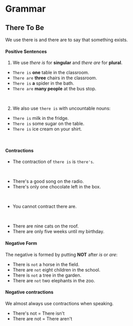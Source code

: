 # Grammar

## There To Be

We use there is and there are to say that something exists.

#### Positive Sentences

1. We use *there is* for **singular** and *there are* for **plural**.

  * `There is` **one** table in the classroom.
  * `There are` **three** chairs in the classroom.
  * `There is` **a** spider in the bath.
  * `There are` **many people** at the bus stop.

<br/>

2. We also use `there is` with uncountable nouns:

  * `There is` milk in the fridge.
  * `There is` some sugar on the table.
  * `There is` ice cream on your shirt.
<br/>

#### Contractions

* The contraction of `there is` is `there's`.
<br/>

  * There's a good song on the radio.
  * There's only one chocolate left in the box.
<br/>

* You cannot contract there are.
<br/>

  * There are nine cats on the roof.
  * There are only five weeks until my birthday.

#### Negative Form
The negative is formed by putting **NOT** after *is* or *are*:

* There is `not` a horse in the field.
* There are `not` eight children in the school.
* There is `not` a tree in the garden.
* There are `not` two elephants in the zoo.

#### Negative contractions

We almost always use contractions when speaking.

* There's not = There isn't
* There are not = There aren't